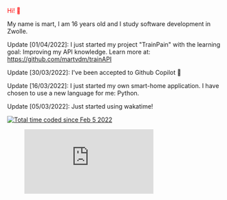 <p style="color:red"> Hi! 👋</p>

My name is mart, I am 16 years old and I study software development in Zwolle.

<bold> Update [01/04/2022]: </bold>
I just started my project "TrainPain" with the learning goal: Improving my API knowledge.
 Learn more at: https://github.com/martvdm/trainAPI

<bold> Update [30/03/2022]: </bold>
I've been accepted to Github Copilot 🎉

<bold> Update [16/03/2022]: </bold>
I just started my own smart-home application. I have chosen to use a new language for me: Python.

<bold> Update [05/03/2022]: </bold>
Just started using wakatime!

<a href="https://wakatime.com/@e79e2238-0fc8-4bba-9e0e-6c84f4176c54"><img src="https://wakatime.com/badge/user/e79e2238-0fc8-4bba-9e0e-6c84f4176c54.svg" alt="Total time coded since Feb 5 2022" /></a><br>
<figure><embed src="https://wakatime.com/share/@Martvdm/a7231ffb-077a-46b9-9122-cf46e49d0489.svg"></embed></figure>
